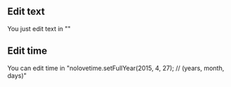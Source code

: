 ## Edit text
You just edit text in "<!--- TEXT [EDIT ONLY] -->"

## Edit time
You can edit time in "nolovetime.setFullYear(2015, 4, 27); // (years, month, days)"
